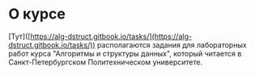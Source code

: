# О курсе

\[Тут]\([https://alg-dstruct.gitbook.io/tasks/](https://alg-dstruct.gitbook.io/tasks/)) располагаются задания для лабораторных работ курса "Алгоритмы и структуры данных", который читается в Санкт-Петербургском Политехническом университете.

